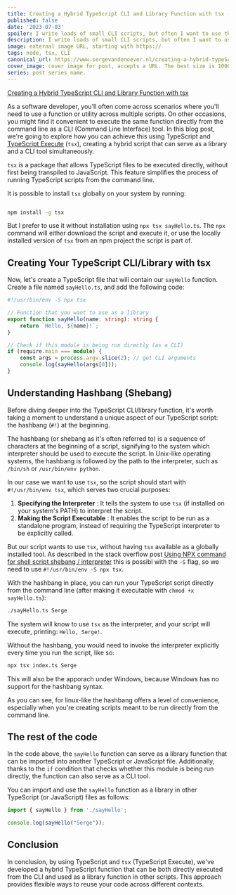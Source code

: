```yaml
---
title: Creating a Hybrid TypeScript CLI and Library Function with tsx - part 2
published: false
date: '2023-07-03'
spoiler: I write loads of small CLI scripts, but often I want to use the core functionality of the script in other scripts as well. In this second post on the topic I will show some additional things I do to create powerful CLI scripts, and smart library functions.
description: I write loads of small CLI scripts, but often I want to use the core functionality of the script in other scripts as well. In this second post on the topic I will show some additional things I do to create powerful CLI scripts, and smart library functions.
image: external image URL, starting with https://
tags: node, tsx, CLI
canonical_url: https://www.sergevandenoever.nl/creating-a-hybrid-typeScript-cli-and-library-function-with-tsx-part-2.md
cover_image: cover image for post, accepts a URL. The best size is 1000 x 420.
series: post series name.
---
```





[Creating a Hybrid TypeScript CLI and Library Function with tsx](https://www.sergevandenoever.nl/creating-a-hybrid-typeScript-cli-and-library-function-with-tsx.md)

As a software developer, you'll often come across scenarios where you'll need to use a function or utility across multiple scripts. On other occasions, you might find it convenient to execute the same function directly from the command line as a CLI (Command Line Interface) tool. In this blog post, we're going to explore how you can achieve this using TypeScript and [TypeScript Execute](https://github.com/esbuild-kit/tsx) (`tsx`), creating a hybrid script that can serve as a library and a CLI tool simultaneously.

`tsx` is a package that allows TypeScript files to be executed directly, without first being transpiled to JavaScript. This feature simplifies the process of running TypeScript scripts from the command line.

It is possible to install `tsx` globally on your system by running:

```bash

npm install -g tsx
```

But I prefer to use it without installation using `npx tsx sayHello.ts`. The `npx` command will either download the script and execute it, or use the locally installed version of `tsx` from an npm project the script is part of. 

## Creating Your TypeScript CLI/Library with tsx

Now, let's create a TypeScript file that will contain our `sayHello` function. Create a file named `sayHello.ts`, and add the following code:

```typescript
#!/usr/bin/env -S npx tsx

// Function that you want to use as a library
export function sayHello(name: string): string {
    return `Hello, ${name}!`;
}

// Check if this module is being run directly (as a CLI)
if (require.main === module) {
    const args = process.argv.slice(2); // get CLI arguments
    console.log(sayHello(args[0]));
}
```

## Understanding Hashbang (Shebang)

Before diving deeper into the TypeScript CLI/library function, it's worth taking a moment to understand a unique aspect of our TypeScript script: the hashbang (`#!`) at the beginning.

The hashbang (or shebang as it's often referred to) is a sequence of characters at the beginning of a script, signifying to the system which interpreter should be used to execute the script. In Unix-like operating systems, the hashbang is followed by the path to the interpreter, such as `/bin/sh` or `/usr/bin/env python`.

In our case we want to use `tsx`, so the script should start with `#!/usr/bin/env tsx`, which serves two crucial purposes: 
1. **Specifying the Interpreter** : It tells the system to use `tsx` (if installed on your system's PATH) to interpret the script. 
2. **Making the Script Executable** : It enables the script to be run as a standalone program, instead of requiring the TypeScript interpreter to be explicitly called.

But our script wants to use `tsx`, without having `tsx` available as a globally installed tool. As described in the stack overflow post [Using NPX command for shell script shebang / interpreter](https://stackoverflow.com/questions/55777677/using-npx-command-for-shell-script-shebang-interpreter) this is possibl with the `-S` flag, so we need to use `#!/usr/bin/env -S npx tsx`.

With the hashbang in place, you can run your TypeScript script directly from the command line (after making it executable with `chmod +x sayHello.ts`):

```bash
./sayHello.ts Serge
```

The system will know to use `tsx` as the interpreter, and your script will execute, printing: `Hello, Serge!`.

Without the hashbang, you would need to invoke the interpreter explicitly every time you run the script, like so:

```bash
npx tsx index.ts Serge
```

This will also be the apporach under Windows, because Windows has no support for the hashbang syntax.

As you can see, for linux-like the hashbang offers a level of convenience, especially when you're creating scripts meant to be run directly from the command line.

## The rest of the code

In the code above, the `sayHello` function can serve as a library function that can be imported into another TypeScript or JavaScript file. Additionally, thanks to the `if` condition that checks whether this module is being run directly, the function can also serve as a CLI tool.

You can import and use the `sayHello` function as a library in other TypeScript (or JavaScript) files as follows:

```typescript
import { sayHello } from './sayHello';

console.log(sayHello("Serge"));
```

## Conclusion

In conclusion, by using TypeScript and `tsx` (TypeScript Execute), we've developed a hybrid TypeScript function that can be both directly executed from the CLI and used as a library function in other scripts. This approach provides flexible ways to reuse your code across different contexts.